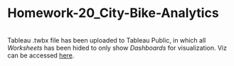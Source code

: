 # Homework-20_City-Bike-Analytics

<br>Tableau .twbx file has been uploaded to Tableau Public, in which all <i>Worksheets</i> has been hided to only show <i>Dashboards</i> for visualization. Viz can be accessed <a href="https://public.tableau.com/profile/lei8768#!/vizhome/NYCCitiBikeAnalytics/DBRidershipinGeneral?publish=yes">here</a>.
